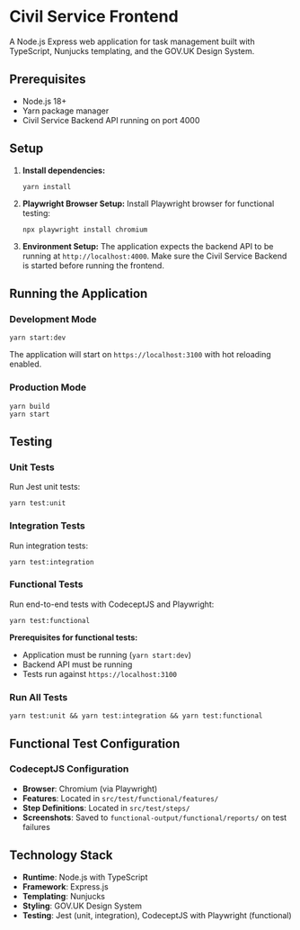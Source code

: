 # Civil Service Frontend

A Node.js Express web application for task management built with TypeScript, Nunjucks templating, and the GOV.UK Design System.

## Prerequisites

- Node.js 18+
- Yarn package manager
- Civil Service Backend API running on port 4000

## Setup

1. **Install dependencies:**
   ```bash\powershell
   yarn install
   ```

2. **Playwright Browser Setup:**
   Install Playwright browser for functional testing:

   ```bash\powershell
   npx playwright install chromium
   ```

3. **Environment Setup:**
   The application expects the backend API to be running at `http://localhost:4000`. Make sure the Civil Service Backend is started before running the frontend.

## Running the Application

### Development Mode
```bash\powershell
yarn start:dev
```
The application will start on `https://localhost:3100` with hot reloading enabled.

### Production Mode
```bash\powershell
yarn build
yarn start
```

## Testing

### Unit Tests
Run Jest unit tests:
```bash\powershell
yarn test:unit
```

### Integration Tests
Run integration tests:
```bash\powershell
yarn test:integration
```

### Functional Tests
Run end-to-end tests with CodeceptJS and Playwright:
```bash\powershell
yarn test:functional
```

**Prerequisites for functional tests:**
- Application must be running (`yarn start:dev`)
- Backend API must be running
- Tests run against `https://localhost:3100`

### Run All Tests
```bash\powershell
yarn test:unit && yarn test:integration && yarn test:functional
```

## Functional Test Configuration

### CodeceptJS Configuration
- **Browser**: Chromium (via Playwright)
- **Features**: Located in `src/test/functional/features/`
- **Step Definitions**: Located in `src/test/steps/`
- **Screenshots**: Saved to `functional-output/functional/reports/` on test failures


## Technology Stack

- **Runtime**: Node.js with TypeScript
- **Framework**: Express.js
- **Templating**: Nunjucks
- **Styling**: GOV.UK Design System
- **Testing**: Jest (unit, integration), CodeceptJS with Playwright (functional)
